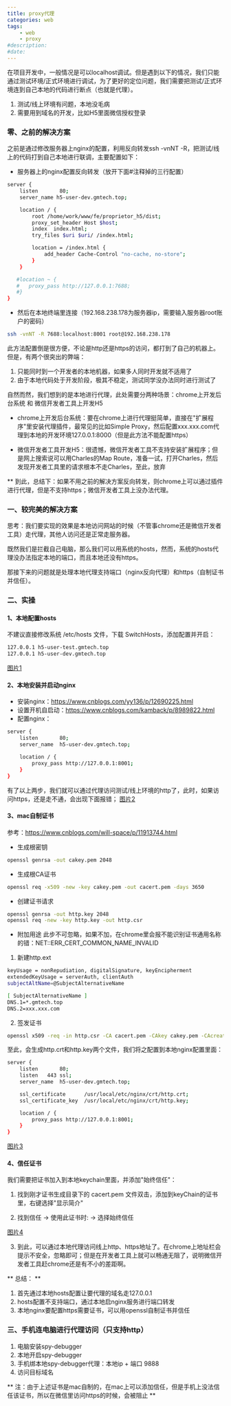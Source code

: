 ```yaml
---
title: proxy代理
categories: web
tags: 
    - web
    - proxy
#description: 
#date: 
---
```


在项目开发中，一般情况是可以localhost调试。但是遇到以下的情况，我们只能通过测试环境/正式环境进行调试，为了更好的定位问题，我们需要把测试/正式环境连到自己本地的代码进行断点（也就是代理）。
1. 测试/线上环境有问题，本地没毛病
2. 需要用到域名的开发，比如H5里面微信授权登录
<!-- more -->

### 零、之前的解决方案
之前是通过修改服务器上nginx的配置，利用反向转发ssh -vnNT -R，把测试/线上的代码打到自己本地进行联调，主要配置如下：
+ 服务器上的nginx配置反向转发（放开下面#注释掉的三行配置）
```bash
server {
    listen       80;
    server_name h5-user-dev.gmtech.top;

    location / {
        root /home/work/www/fe/proprietor_h5/dist;
        proxy_set_header Host $host;
        index  index.html;
        try_files $uri $uri/ /index.html;

        location = /index.html {
            add_header Cache-Control "no-cache, no-store";
        }
    }

   #location ~ {
   #   proxy_pass http://127.0.0.1:7688;
   #}
}
```

+ 然后在本地终端里连接（192.168.238.178为服务器ip，需要输入服务器root账户的密码）
```bash
ssh -vnNT -R 7688:localhost:8001 root@192.168.238.178
```

此方法配置倒是很方便，不论是http还是https的访问，都打到了自己的机器上。但是，有两个很突出的弊端：
1. 只能同时到一个开发者的本地机器，如果多人同时开发就不适用了
2. 由于本地代码处于开发阶段，极其不稳定，测试同学没办法同时进行测试了

自然而然，我们想到的是本地进行代理，此处需要分两种场景：chrome上开发后台系统 和 微信开发者工具上开发H5
+ chrome上开发后台系统：要在chrome上进行代理挺简单，直接在"扩展程序"里安装代理插件，最常见的比如Simple Proxy，然后配置xxx.xxx.com代理到本地的开发环境127.0.0.1:8000（但是此方法不能配置https）

+ 微信开发者工具开发H5：很遗憾，微信开发者工具不支持安装扩展程序；但是网上搜索说可以用Charles的Map Route，准备一试，打开Charles，然后发现开发者工具里的请求根本不走Charles，至此，放弃

** 到此，总结下：如果不用之前的解决方案反向转发，则chrome上可以通过插件进行代理，但是不支持https；微信开发者工具上没办法代理。

### 一、较完美的解决方案
思考：我们要实现的效果是本地访问网站的时候（不管事chrome还是微信开发者工具）走代理，其他人访问还是正常走服务器。

既然我们是拦截自己电脑，那么我们可以用系统的hosts，然而，系统的hosts代理没办法指定本地的端口，而且本地还没有https。

那接下来的问题就是处理本地代理支持端口（nginx反向代理）和https（自制证书并信任）。

### 二、实操

#### 1、本地配置hosts
不建议直接修改系统 /etc/hosts 文件，下载 SwitchHosts，添加配置并开启：
```bash
127.0.0.1 h5-user-test.gmtech.top
127.0.0.1 h5-user-dev.gmtech.top
```
[图片1](图片1.png)

#### 2、本地安装并启动nginx
+ 安装nginx：https://www.cnblogs.com/yy136/p/12690225.html
+ 设置开机自启动：https://www.cnblogs.com/kamback/p/8989822.html
+ 配置nginx：
```bash
server {
    listen       80;
    server_name  h5-user-dev.gmtech.top;

    location / {
	    proxy_pass http://127.0.0.1:8001;
    }
}
```

有了以上两步，我们就可以通过代理访问测试/线上环境的http了，此时，如果访问https，还是走不通，会出现下面报错；
[图片2](图片2.png)

#### 3、mac自制证书
参考：https://www.cnblogs.com/will-space/p/11913744.html
+ 生成根密钥
```bash
openssl genrsa -out cakey.pem 2048
```

+ 生成根CA证书
```bash
openssl req -x509 -new -key cakey.pem -out cacert.pem -days 3650
```

+ 创建证书请求
```bash
openssl genrsa -out http.key 2048
openssl req -new -key http.key -out http.csr
```

+ 附加用途
此步不可忽略，如果不加，在chrome里会报不能识别证书通用名称的错：NET::ERR_CERT_COMMON_NAME_INVALID
1. 新建http.ext
```bash
keyUsage = nonRepudiation, digitalSignature, keyEncipherment
extendedKeyUsage = serverAuth, clientAuth
subjectAltName=@SubjectAlternativeName

[ SubjectAlternativeName ]
DNS.1=*.gmtech.top
DNS.2=xxx.xxx.com
```

2. 签发证书
```bash
openssl x509 -req -in http.csr -CA cacert.pem -CAkey cakey.pem -CAcreateserial -out http.crt -days 3650 -sha256 -extfile http.ext
```

至此，会生成http.crt和http.key两个文件，我们将之配置到本地nginx配置里面：
```bash
server {
    listen       80;
    listen	 443 ssl;
    server_name  h5-user-dev.gmtech.top;

    ssl_certificate      /usr/local/etc/nginx/crt/http.crt;
    ssl_certificate_key  /usr/local/etc/nginx/crt/http.key;

    location / {
    	proxy_pass http://127.0.0.1:8001;
    }
}
```
[图片3](图片3.png)

#### 4、信任证书
我们需要把证书加入到本地keychain里面，并添加"始终信任"：

1. 找到刚才证书生成目录下的 cacert.pem 文件双击，添加到keyChain的证书里，右键选择"显示简介"

2. 找到信任 -> 使用此证书时: -> 选择始终信任

[图片4](图片4.png)

3. 到此，可以通过本地代理访问线上http、https地址了。在chrome上地址栏会提示不安全，忽略即可；但是在开发者工具上就可以畅通无阻了，说明微信开发者工具赶chrome还是有不小的差距啊。

** 总结： **
1. 首先通过本地hosts配置让要代理的域名走127.0.0.1
2. hosts配置不支持端口，通过本地启nginx服务进行端口转发
3. 本地nginx要配置https需要证书，可以用openssl自制证书并信任


### 三、手机连电脑进行代理访问（只支持http）
1. 电脑安装spy-debugger
2. 本地开启spy-debugger
3. 手机绑本地spy-debugger代理：本地ip + 端口 9888
4. 访问目标域名

** 注：由于上述证书是mac自制的，在mac上可以添加信任，但是手机上没法信任该证书，所以在微信里访问https的时候，会被阻止 **
